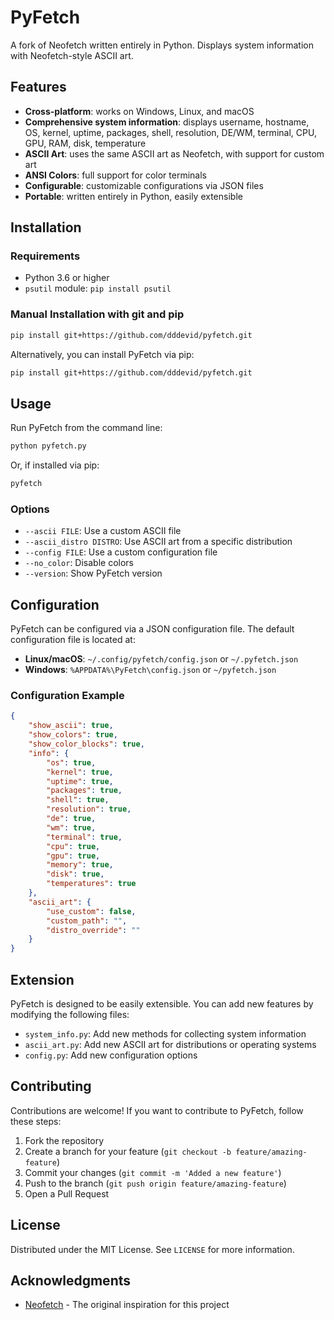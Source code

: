 # PyFetch

A fork of Neofetch written entirely in Python. Displays system information with Neofetch-style ASCII art.

## Features
- **Cross-platform**: works on Windows, Linux, and macOS
- **Comprehensive system information**: displays username, hostname, OS, kernel, uptime, packages, shell, resolution, DE/WM, terminal, CPU, GPU, RAM, disk, temperature
- **ASCII Art**: uses the same ASCII art as Neofetch, with support for custom art
- **ANSI Colors**: full support for color terminals
- **Configurable**: customizable configurations via JSON files
- **Portable**: written entirely in Python, easily extensible

## Installation

### Requirements
- Python 3.6 or higher
- `psutil` module: `pip install psutil`

### Manual Installation with git and pip
```bash
pip install git+https://github.com/dddevid/pyfetch.git
```
Alternatively, you can install PyFetch via pip:
```bash
pip install git+https://github.com/dddevid/pyfetch.git
```

## Usage
Run PyFetch from the command line:
```bash
python pyfetch.py
```
Or, if installed via pip:
```bash
pyfetch
```

### Options
- `--ascii FILE`: Use a custom ASCII file
- `--ascii_distro DISTRO`: Use ASCII art from a specific distribution
- `--config FILE`: Use a custom configuration file
- `--no_color`: Disable colors
- `--version`: Show PyFetch version

## Configuration
PyFetch can be configured via a JSON configuration file. The default configuration file is located at:
- **Linux/macOS**: `~/.config/pyfetch/config.json` or `~/.pyfetch.json`
- **Windows**: `%APPDATA%\PyFetch\config.json` or `~/pyfetch.json`

### Configuration Example
```json
{
    "show_ascii": true,
    "show_colors": true,
    "show_color_blocks": true,
    "info": {
        "os": true,
        "kernel": true,
        "uptime": true,
        "packages": true,
        "shell": true,
        "resolution": true,
        "de": true,
        "wm": true,
        "terminal": true,
        "cpu": true,
        "gpu": true,
        "memory": true,
        "disk": true,
        "temperatures": true
    },
    "ascii_art": {
        "use_custom": false,
        "custom_path": "",
        "distro_override": ""
    }
}
```

## Extension
PyFetch is designed to be easily extensible. You can add new features by modifying the following files:
- `system_info.py`: Add new methods for collecting system information
- `ascii_art.py`: Add new ASCII art for distributions or operating systems
- `config.py`: Add new configuration options

## Contributing
Contributions are welcome! If you want to contribute to PyFetch, follow these steps:
1. Fork the repository
2. Create a branch for your feature (`git checkout -b feature/amazing-feature`)
3. Commit your changes (`git commit -m 'Added a new feature'`)
4. Push to the branch (`git push origin feature/amazing-feature`)
5. Open a Pull Request

## License
Distributed under the MIT License. See `LICENSE` for more information.

## Acknowledgments
- [Neofetch](https://github.com/dylanaraps/neofetch) - The original inspiration for this project
